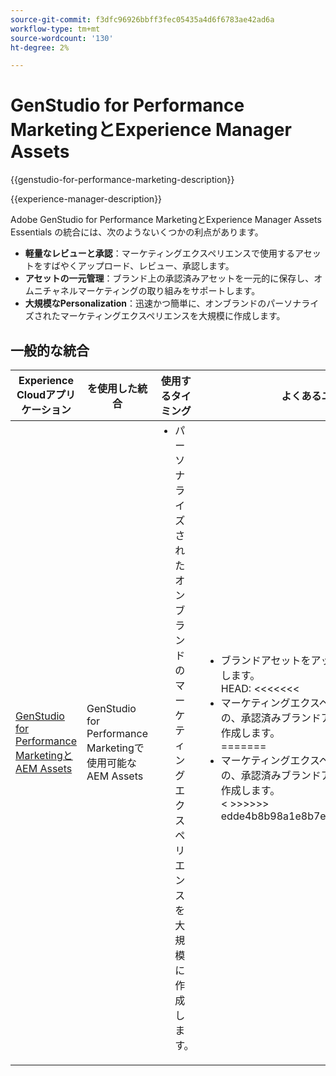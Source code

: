 ```yaml
---
source-git-commit: f3dfc96926bbff3fec05435a4d6f6783ae42ad6a
workflow-type: tm+mt
source-wordcount: '130'
ht-degree: 2%

---
```



# GenStudio for Performance MarketingとExperience Manager Assets

{{genstudio-for-performance-marketing-description}}

{{experience-manager-description}}

Adobe GenStudio for Performance MarketingとExperience Manager Assets Essentials の統合には、次のようないくつかの利点があります。

+ **軽量なレビューと承認**：マーケティングエクスペリエンスで使用するアセットをすばやくアップロード、レビュー、承認します。
+ **アセットの一元管理**：ブランド上の承認済みアセットを一元的に保存し、オムニチャネルマーケティングの取り組みをサポートします。
+ **大規模なPersonalization**：迅速かつ簡単に、オンブランドのパーソナライズされたマーケティングエクスペリエンスを大規模に作成します。

## 一般的な統合

<table>
    <thead>
        <tr>
            <th>Experience Cloudアプリケーション</th>
            <th>を使用した統合</th>
            <th>使用するタイミング</th>
            <th>よくあるユースケース</th>
        </tr>
    </thead>
    <tbody>
        <tr>
            <td><a href="../../integrations/tutorials/aem-genstudio-for-performance-marketing/overview.md" target="_blank" rel="noreferrer">GenStudio for Performance MarketingとAEM Assets</a></td>
            <td>GenStudio for Performance Marketingで使用可能なAEM Assets</td>
            <td>
                <ul style="margin-top: 0;">
                    <li>パーソナライズされたオンブランドのマーケティングエクスペリエンスを大規模に作成します。</li>
                </ul>
            </td>
            <td>
                <ul style="margin-top: 0;">
                    <li>ブランドアセットをアップロード、レビュー、承認します。</li>
HEAD: &lt;&lt;&lt;&lt;&lt;&lt;&lt;
                    <li>マーケティングエクスペリエンスで使用するための、承認済みブランドアセットの画像バリアントを作成します。</li>
=======
                    <li>マーケティングエクスペリエンスで使用するための、承認済みブランドアセットの画像バリアントを作成します。</li>&lt;
&gt;&gt;&gt;&gt;&gt;&gt; edde4b8b98a1e8b7eaff592f458cfaa9aa53b346
                </ul>
            </td>
        </tr>        
    </tbody>          
</table>
